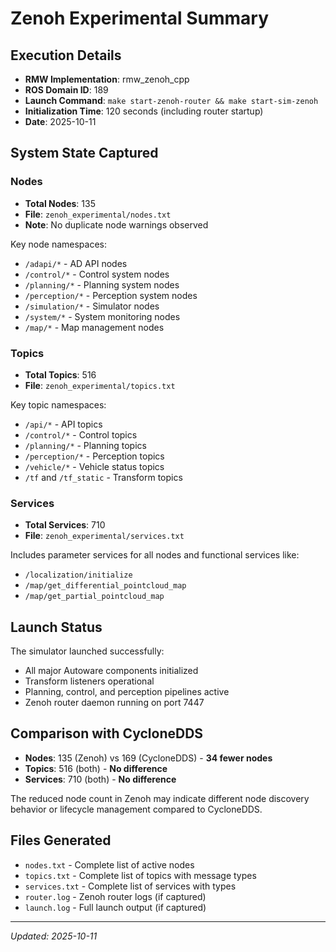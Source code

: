 # Zenoh Experimental Summary

## Execution Details
- **RMW Implementation**: rmw_zenoh_cpp
- **ROS Domain ID**: 189
- **Launch Command**: `make start-zenoh-router && make start-sim-zenoh`
- **Initialization Time**: 120 seconds (including router startup)
- **Date**: 2025-10-11

## System State Captured

### Nodes
- **Total Nodes**: 135
- **File**: `zenoh_experimental/nodes.txt`
- **Note**: No duplicate node warnings observed

Key node namespaces:
- `/adapi/*` - AD API nodes
- `/control/*` - Control system nodes
- `/planning/*` - Planning system nodes
- `/perception/*` - Perception system nodes
- `/simulation/*` - Simulator nodes
- `/system/*` - System monitoring nodes
- `/map/*` - Map management nodes

### Topics
- **Total Topics**: 516
- **File**: `zenoh_experimental/topics.txt`

Key topic namespaces:
- `/api/*` - API topics
- `/control/*` - Control topics
- `/planning/*` - Planning topics
- `/perception/*` - Perception topics
- `/vehicle/*` - Vehicle status topics
- `/tf` and `/tf_static` - Transform topics

### Services
- **Total Services**: 710
- **File**: `zenoh_experimental/services.txt`

Includes parameter services for all nodes and functional services like:
- `/localization/initialize`
- `/map/get_differential_pointcloud_map`
- `/map/get_partial_pointcloud_map`

## Launch Status

The simulator launched successfully:
- All major Autoware components initialized
- Transform listeners operational
- Planning, control, and perception pipelines active
- Zenoh router daemon running on port 7447

## Comparison with CycloneDDS

- **Nodes**: 135 (Zenoh) vs 169 (CycloneDDS) - **34 fewer nodes**
- **Topics**: 516 (both) - **No difference**
- **Services**: 710 (both) - **No difference**

The reduced node count in Zenoh may indicate different node discovery behavior or lifecycle management compared to CycloneDDS.

## Files Generated
- `nodes.txt` - Complete list of active nodes
- `topics.txt` - Complete list of topics with message types
- `services.txt` - Complete list of services with types
- `router.log` - Zenoh router logs (if captured)
- `launch.log` - Full launch output (if captured)

---
*Updated: 2025-10-11*
